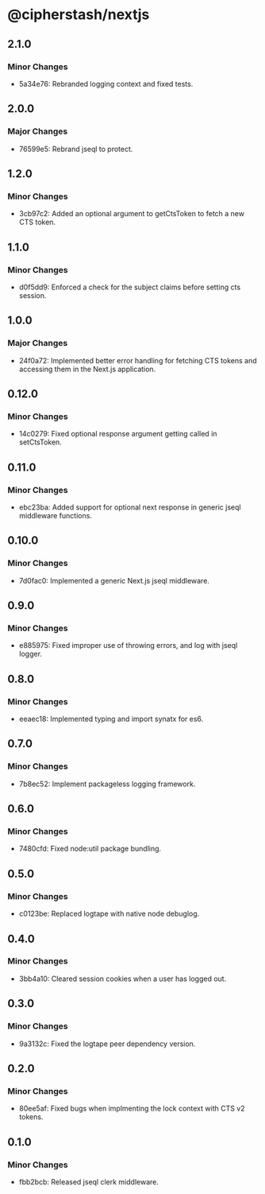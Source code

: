 # @cipherstash/nextjs

## 2.1.0

### Minor Changes

- 5a34e76: Rebranded logging context and fixed tests.

## 2.0.0

### Major Changes

- 76599e5: Rebrand jseql to protect.

## 1.2.0

### Minor Changes

- 3cb97c2: Added an optional argument to getCtsToken to fetch a new CTS token.

## 1.1.0

### Minor Changes

- d0f5dd9: Enforced a check for the subject claims before setting cts session.

## 1.0.0

### Major Changes

- 24f0a72: Implemented better error handling for fetching CTS tokens and accessing them in the Next.js application.

## 0.12.0

### Minor Changes

- 14c0279: Fixed optional response argument getting called in setCtsToken.

## 0.11.0

### Minor Changes

- ebc23ba: Added support for optional next response in generic jseql middleware functions.

## 0.10.0

### Minor Changes

- 7d0fac0: Implemented a generic Next.js jseql middleware.

## 0.9.0

### Minor Changes

- e885975: Fixed improper use of throwing errors, and log with jseql logger.

## 0.8.0

### Minor Changes

- eeaec18: Implemented typing and import synatx for es6.

## 0.7.0

### Minor Changes

- 7b8ec52: Implement packageless logging framework.

## 0.6.0

### Minor Changes

- 7480cfd: Fixed node:util package bundling.

## 0.5.0

### Minor Changes

- c0123be: Replaced logtape with native node debuglog.

## 0.4.0

### Minor Changes

- 3bb4a10: Cleared session cookies when a user has logged out.

## 0.3.0

### Minor Changes

- 9a3132c: Fixed the logtape peer dependency version.

## 0.2.0

### Minor Changes

- 80ee5af: Fixed bugs when implmenting the lock context with CTS v2 tokens.

## 0.1.0

### Minor Changes

- fbb2bcb: Released jseql clerk middleware.
